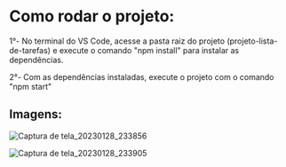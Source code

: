 # Como rodar o projeto:

1°- No terminal do VS Code, acesse a pasta raiz do projeto (projeto-lista-de-tarefas) e execute o comando "npm install" para instalar as dependências.

2°- Com as dependências instaladas, execute o projeto com o comando "npm start"

<h2>Imagens:</h2>

![Captura de tela_20230128_233856](https://user-images.githubusercontent.com/62842033/215301524-dc01db3b-3681-4970-affb-a52b6eb4053a.png)

![Captura de tela_20230128_233905](https://user-images.githubusercontent.com/62842033/215301529-3b8ec03f-ec82-4b00-8b29-95ec7d21b27a.png)
